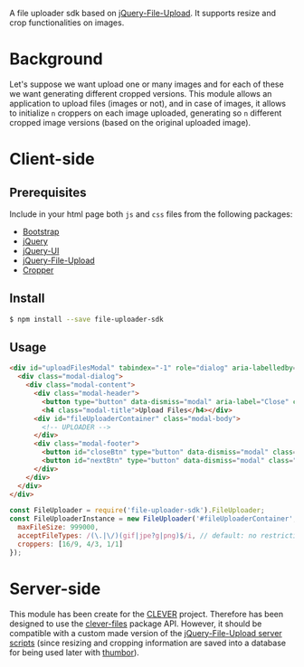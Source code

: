 A file uploader sdk based on [jQuery-File-Upload](https://github.com/blueimp/jQuery-File-Upload). It supports resize and crop functionalities on images.


# Background

Let's suppose we want upload one or many images and for each of these we want generating different cropped versions.
This module allows an application to upload files (images or not), and in case of images, it allows to initialize `n` croppers on each image uploaded, generating so `n` different cropped image versions (based on the original uploaded image).


# Client-side

## Prerequisites
Include in your html page both `js` and `css` files from the following packages:
- [Bootstrap](http://getbootstrap.com/)
- [jQuery](https://github.com/jquery/jquery)
- [jQuery-UI](https://github.com/jquery/jquery-ui)
- [jQuery-File-Upload](https://blueimp.github.io/jQuery-File-Upload)
- [Cropper](http://fengyuanchen.github.io/cropper/)

## Install
```sh
$ npm install --save file-uploader-sdk
```

## Usage
```html
<div id="uploadFilesModal" tabindex="-1" role="dialog" aria-labelledby="uploadFilesModalLabel" class="modal fade in" aria-hidden="false" style="display: block;">
  <div class="modal-dialog">
    <div class="modal-content">
      <div class="modal-header">
        <button type="button" data-dismiss="modal" aria-label="Close" class="close"><span aria-hidden="true">×</span></button>
        <h4 class="modal-title">Upload Files</h4></div>
      <div id="fileUploaderContainer" class="modal-body">
        <!-- UPLOADER -->
      </div>
      <div class="modal-footer">
        <button id="closeBtn" type="button" data-dismiss="modal" class="btn btn-default">Close</button>
        <button id="nextBtn" type="button" data-dismiss="modal" class="btn btn-default">Next</button>
      </div>
    </div>
  </div>
</div>
```

```js
const FileUploader = require('file-uploader-sdk').FileUploader;
const FileUploaderInstance = new FileUploader('#fileUploaderContainer', {
  maxFileSize: 999000,
  acceptFileTypes: /(\.|\/)(gif|jpe?g|png)$/i, // default: no restriction
  croppers: [16/9, 4/3, 1/1]
});
```


# Server-side
This module has been create for the [CLEVER](https://github.com/imperodesign/clever) project. Therefore has been designed to use the [clever-files](https://github.com/imperodesign/clever-files) package API. However, it should be compatible with a custom made version of the [jQuery-File-Upload server scripts](https://github.com/blueimp/jQuery-File-Upload/tree/master/server) (since resizing and cropping information are saved into a database for being used later with [thumbor](https://github.com/thumbor/thumbor)).
